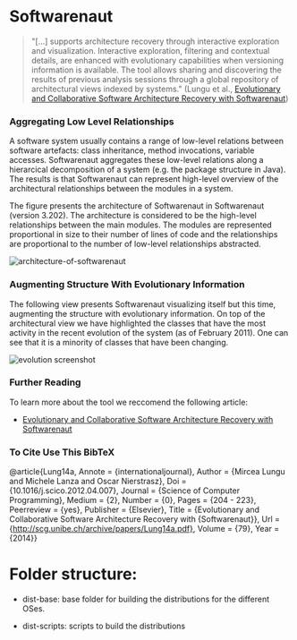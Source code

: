 Softwarenaut
============

> "[...] supports architecture recovery through interactive exploration and visualization. Interactive exploration, filtering and contextual details, are enhanced with evolutionary capabilities when versioning information is available. The tool allows sharing and discovering the results of previous analysis sessions through a global repository of architectural views indexed by systems." (Lungu et al., [Evolutionary and Collaborative Software Architecture Recovery with Softwarenaut](http://scg.unibe.ch/scgbib?query=Lung14a&display=abstract))

### Aggregating Low Level Relationships
A software system usually contains a range of low-level relations between software artefacts: class inheritance, method invocations, variable accesses. Softwarenaut aggregates these low-level relations along a hierarcical decomposition of a system (e.g. the package structure in Java). The results is that Softwarenaut can represent high-level overview of the architectural relationships between the modules in a system.

The figure presents the architecture of Softwarenaut in Softwarenaut (version 3.202). The architecture is considered to be the high-level relationships between the main modules. The modules are represented proportional in size to their number of lines of code and the relationships are proportional to the number of low-level relationships abstracted.

![architecture-of-softwarenaut](https://cloud.githubusercontent.com/assets/464519/21022444/eb463a12-bd7c-11e6-9a37-f6925f371eff.png)

### Augmenting Structure With Evolutionary Information
The following view presents Softwarenaut visualizing itself but this time, augmenting the structure with evolutionary information. On top of the architectural view we have highlighted the classes that have the most activity in the recent evolution of the system (as of February 2011). One can see that it is a minority of classes that have been changing. 

![evolution screenshot](https://cloud.githubusercontent.com/assets/464519/21022349/9ec2f748-bd7c-11e6-87ad-29c5332caba9.png)

### Further Reading

To learn more about the tool we reccomend the following article: 
- [Evolutionary and Collaborative Software Architecture Recovery with Softwarenaut](http://scg.unibe.ch/archive/papers/Lung14a.pdf)

### To Cite Use This BibTeX
@article{Lung14a,
	Annote = {internationaljournal},
	Author = {Mircea Lungu and Michele Lanza and Oscar Nierstrasz},
	Doi = {10.1016/j.scico.2012.04.007},
	Journal = {Science of Computer Programming},
	Medium = {2},
	Number = {0},
	Pages = {204 - 223},
	Peerreview = {yes},
	Publisher = {Elsevier},
	Title = {Evolutionary and Collaborative Software Architecture Recovery with {Softwarenaut}},
	Url = {http://scg.unibe.ch/archive/papers/Lung14a.pdf},
	Volume = {79},
	Year = {2014}}


Folder structure:
====

- dist-base: base folder for
  building the distributions
for the different OSes.

- dist-scripts: scripts to
  build the distributions 
